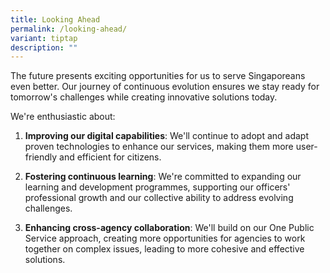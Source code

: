 ```yaml
---
title: Looking Ahead
permalink: /looking-ahead/
variant: tiptap
description: ""
---
```

<p>The future presents exciting opportunities for us to serve Singaporeans
even better. Our journey of continuous evolution ensures we stay ready
for tomorrow's challenges while creating innovative solutions today.</p>
<p>We're enthusiastic about:</p>
<ol data-tight="true" class="tight">
<li>
<p><strong>Improving our digital capabilities</strong>: We'll continue to
adopt and adapt proven technologies to enhance our services, making them
more user-friendly and efficient for citizens.</p>
</li>
<li>
<p><strong>Fostering continuous learning</strong>: We're committed to expanding
our learning and development programmes, supporting our officers' professional
growth and our collective ability to address evolving challenges.</p>
</li>
<li>
<p><strong>Enhancing cross-agency collaboration</strong>: We'll build on
our One Public Service approach, creating more opportunities for agencies
to work together on complex issues, leading to more cohesive and effective
solutions.</p>
</li>
</ol>
<p></p>